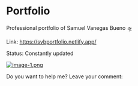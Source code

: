 # Portfolio
Professional portfolio of Samuel Vanegas Bueno 🛸

Link: https://svbportfolio.netlify.app/

Status: Constantly updated

[![image-1.png](https://i.postimg.cc/fbRtxcmv/image-1.png)](https://postimg.cc/75jZ4TBC)


Do you want to help me? Leave your comment:
